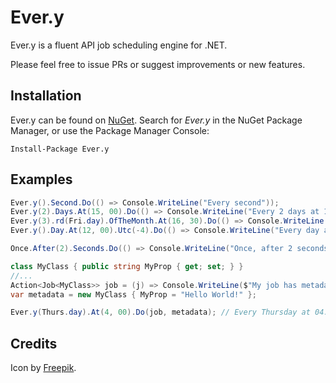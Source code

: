 # Ever.y

Ever.y is a fluent API job scheduling engine for .NET.

Please feel free to issue PRs or suggest improvements or new features.

## Installation
Ever.y can be found on [NuGet](https://www.nuget.org/packages/Ever.y). Search for _Ever.y_ in the NuGet Package Manager, or use the Package Manager Console:

```
Install-Package Ever.y
```

## Examples

```c#
Ever.y().Second.Do(() => Console.WriteLine("Every second"));
Ever.y(2).Days.At(15, 00).Do(() => Console.WriteLine("Every 2 days at 15:00"));
Ever.y(3).rd(Fri.day).OfTheMonth.At(16, 30).Do(() => Console.WriteLine("Every 3rd Friday of the month at 16:30"));
Ever.y().Day.At(12, 00).Utc(-4).Do(() => Console.WriteLine("Every day at 12:00 in the UTC-04:00 time zone"));

Once.After(2).Seconds.Do(() => Console.WriteLine("Once, after 2 seconds"));
```

```c#
class MyClass { public string MyProp { get; set; } }
//...
Action<Job<MyClass>> job = (j) => Console.WriteLine($"My job has metadata: {j.Metadata.MyProp}");
var metadata = new MyClass { MyProp = "Hello World!" };

Ever.y(Thurs.day).At(4, 00).Do(job, metadata); // Every Thursday at 04:00, do job
```

## Credits
Icon by [Freepik](http://www.flaticon.com/authors/freepik).
